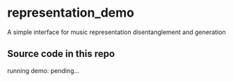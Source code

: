# representation_demo
A simple interface for music representation disentanglement and generation

## Source code in this repo

running demo: pending...
